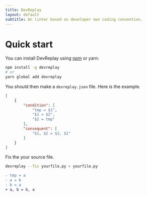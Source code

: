 ```yaml
---
title: DevReplay
layout: default
subtitle: An linter based on developer own coding convention.
---
```


# Quick start

You can install DevReplay using [npm](https://nodejs.org) or yarn:

```sh
npm install -g devreplay
# or
yarn global add devreplay
```

You should then make a `devreplay.json` file.
Here is the example.
```json
[
    {
        "condition": [
            "tmp = $1",
            "$1 = $2",
            "$2 = tmp"
        ],
        "consequent": [
            "$1, $2 = $2, $1"
        ]
    }
]
```

Fix the your source file.
```sh
devreplay --fix yourfile.py > yourfile.py
```

```diff
- tmp = a
- a = b
- b = a
+ a, b = b, a
```
